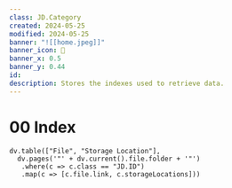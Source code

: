 ```yaml
---
class: JD.Category
created: 2024-05-25
modified: 2024-05-25
banner: "![[home.jpeg]]"
banner_icon: 📇
banner_x: 0.5
banner_y: 0.44
id: 
description: Stores the indexes used to retrieve data.
---
```


# 00 Index

```dataviewjs
dv.table(["File", "Storage Location"],
  dv.pages('"' + dv.current().file.folder + '"')
   .where(c => c.class == "JD.ID")
   .map(c => [c.file.link, c.storageLocations]))
```
